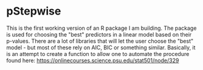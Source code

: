 # pStepwise
This is the first working version of an R package I am building.  The package is used for choosing the "best" predictors in a linear model
based on their p-values.  There are a lot of libraries that will let the user choose the "best" model - but most of these rely on
AIC, BIC or something similar.  Basically, it is an attempt to create a function to allow one to automate the procedure found here: https://onlinecourses.science.psu.edu/stat501/node/329
